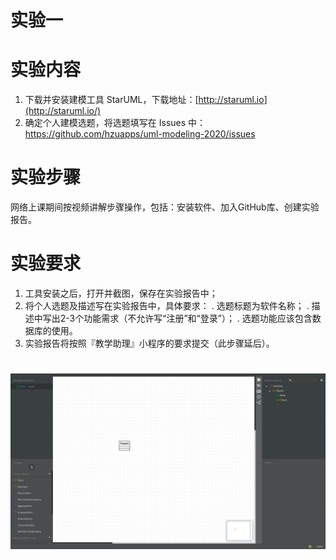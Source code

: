 # 实验一

# 实验内容

1. 下载并安装建模工具 StarUML，下载地址：[http://staruml.io](http://staruml.io/)
2. 确定个人建模选题，将选题填写在 Issues 中：
   https://github.com/hzuapps/uml-modeling-2020/issues

# 实验步骤

网络上课期间按视频讲解步骤操作，包括：安装软件、加入GitHub库、创建实验报告。

# 实验要求

1. 工具安装之后，打开并截图，保存在实验报告中；
2. 将个人选题及描述写在实验报告中，具体要求：
. 选题标题为软件名称；
. 描述中写出2-3个功能需求（不允许写“注册”和“登录”）；
. 选题功能应该包含数据库的使用。
3. 实验报告将按照『教学助理』小程序的要求提交（此步骤延后）。

![](./实验1.jpg)
=======
